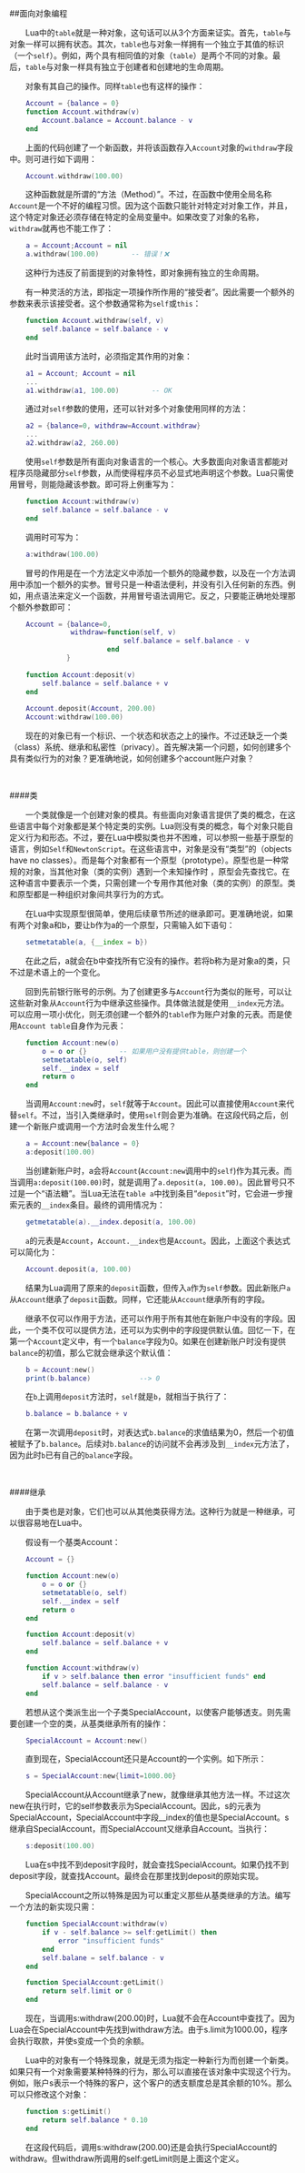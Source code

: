 ##面向对象编程

&emsp;&emsp;Lua中的`table`就是一种对象，这句话可以从3个方面来证实。首先，`table`与对象一样可以拥有状态。其次，`table`也与对象一样拥有一个独立于其值的标识（一个`self`）。例如，两个具有相同值的对象（`table`）是两个不同的对象。最后，`table`与对象一样具有独立于创建者和创建地的生命周期。

&emsp;&emsp;对象有其自己的操作。同样`table`也有这样的操作：

```lua
    Account = {balance = 0}
    function Account.withdraw(v)
        Account.balance = Account.balance - v
    end
```

&emsp;&emsp;上面的代码创建了一个新函数，并将该函数存入`Account`对象的`withdraw`字段中。则可进行如下调用：

```lua
    Account.withdraw(100.00)
```

&emsp;&emsp;这种函数就是所谓的“方法（Method）”。不过，在函数中使用全局名称`Account`是一个不好的编程习惯。因为这个函数只能针对特定对对象工作，并且，这个特定对象还必须存储在特定的全局变量中。如果改变了对象的名称，`withdraw`就再也不能工作了：

```lua
    a = Account;Account = nil
    a.withdraw(100.00)        -- 错误！❌
```

&emsp;&emsp;这种行为违反了前面提到的对象特性，即对象拥有独立的生命周期。

&emsp;&emsp;有一种灵活的方法，即指定一项操作所作用的“接受者”。因此需要一个额外的参数来表示该接受者。这个参数通常称为`self`或`this`：

```lua
    function Account.withdraw(self, v)
        self.balance = self.balance - v
    end
```

&emsp;&emsp;此时当调用该方法时，必须指定其作用的对象：

```lua
    a1 = Account; Account = nil
    ...
    a1.withdraw(a1, 100.00)        -- OK
```

&emsp;&emsp;通过对`self`参数的使用，还可以针对多个对象使用同样的方法：

```lua
    a2 = {balance=0, withdraw=Account.withdraw}
    ...
    a2.withdraw(a2, 260.00)
```

&emsp;&emsp;使用`self`参数是所有面向对象语言的一个核心。大多数面向对象语言都能对程序员隐藏部分`self`参数，从而使得程序员不必显式地声明这个参数。Lua只需使用冒号，则能隐藏该参数。即可将上例重写为：

```lua
    function Account:withdraw(v)
        self.balance = self.balance - v
    end
```

&emsp;&emsp;调用时可写为：

```lua
    a:withdraw(100.00)
```

&emsp;&emsp;冒号的作用是在一个方法定义中添加一个额外的隐藏参数，以及在一个方法调用中添加一个额外的实参。冒号只是一种语法便利，并没有引入任何新的东西。例如，用点语法来定义一个函数，并用冒号语法调用它。反之，只要能正确地处理那个额外参数即可：

```lua
    Account = {balance=0, 
               withdraw=function(self, v)
                            self.balance = self.balance - v
                        end
              }
              
    function Account:deposit(v)
        self.balance = self.balance + v
    end
    
    Account.deposit(Account, 200.00)
    Account:withdraw(100.00)
```

&emsp;&emsp;现在的对象已有一个标识、一个状态和状态之上的操作。不过还缺乏一个类（class）系统、继承和私密性（privacy）。首先解决第一个问题，如何创建多个具有类似行为的对象？更准确地说，如何创建多个account账户对象？

&emsp;&emsp;

####类

&emsp;&emsp;一个类就像是一个创建对象的模具。有些面向对象语言提供了类的概念，在这些语言中每个对象都是某个特定类的实例。Lua则没有类的概念，每个对象只能自定义行为和形态。不过，要在Lua中模拟类也并不困难，可以参照一些基于原型的语言，例如`Self`和`NewtonScript`。在这些语言中，对象是没有“类型”的（objects have no classes）。而是每个对象都有一个原型（prototype）。原型也是一种常规的对象，当其他对象（类的实例）遇到一个未知操作时
，原型会先查找它。在这种语言中要表示一个类，只需创建一个专用作其他对象（类的实例）的原型。类和原型都是一种组织对象间共享行为的方式。

&emsp;&emsp;在Lua中实现原型很简单，使用后续章节所述的继承即可。更准确地说，如果有两个对象a和b，要让b作为a的一个原型，只需输入如下语句：

```lua
    setmetatable(a, {__index = b})
```

&emsp;&emsp;在此之后，a就会在b中查找所有它没有的操作。若将b称为是对象a的类，只不过是术语上的一个变化。

&emsp;&emsp;回到先前银行账号的示例。为了创建更多与`Account`行为类似的账号，可以让这些新对象从`Account`行为中继承这些操作。具体做法就是使用`__index`元方法。可以应用一项小优化，则无须创建一个额外的`table`作为账户对象的元表。而是使用`Account table`自身作为元表：

```lua
    function Account:new(o)
        o = o or {}        -- 如果用户没有提供table，则创建一个
        setmetatable(o, self)
        self.__index = self
        return o
    end
```

&emsp;&emsp;当调用`Account:new`时，`self`就等于`Account`。因此可以直接使用`Account`来代替`self`。不过，当引入类继承时，使用`self`则会更为准确。在这段代码之后，创建一个新账户或调用一个方法时会发生什么呢？

```lua
    a = Account:new{balance = 0}
    a:deposit(100.00)
```

&emsp;&emsp;当创建新账户时，a会将`Account`(`Account:new`调用中的`self`)作为其元表。而当调用`a:deposit(100.00)`时，就是调用了`a.deposit(a, 100.00)`。因此冒号只不过是一个“语法糖”。当Lua无法在`table a`中找到条目“`deposit`”时，它会进一步搜索元表的`__index`条目。最终的调用情况为：

```lua
    getmetatable(a).__index.deposit(a, 100.00)
```

&emsp;&emsp;`a`的元表是`Account`，`Account.__index`也是`Account`。因此，上面这个表达式可以简化为：

```lua
    Account.deposit(a, 100.00)
```

&emsp;&emsp;结果为Lua调用了原来的`deposit`函数，但传入`a`作为`self`参数。因此新账户`a`从`Account`继承了`deposit`函数。同样，它还能从`Account`继承所有的字段。

&emsp;&emsp;继承不仅可以作用于方法，还可以作用于所有其他在新账户中没有的字段。因此，一个类不仅可以提供方法，还可以为实例中的字段提供默认值。回忆一下，在第一个`Account`定义中，有一个`balance`字段为0。如果在创建新账户时没有提供`balance`的初值，那么它就会继承这个默认值：

```lua
    b = Account:new()
    print(b.balance)            --> 0
```

&emsp;&emsp;在`b`上调用`deposit`方法时，`self`就是`b`，就相当于执行了：

```lua
    b.balance = b.balance + v
```

&emsp;&emsp;在第一次调用`deposit`时，对表达式`b.balance`的求值结果为0，然后一个初值被赋予了`b.balance`。后续对`b.balance`的访问就不会再涉及到`__index`元方法了，因为此时`b`已有自己的`balance`字段。

&emsp;&emsp;

####继承

&emsp;&emsp;由于类也是对象，它们也可以从其他类获得方法。这种行为就是一种继承，可以很容易地在Lua中。

&emsp;&emsp;假设有一个基类Account：

```lua
    Account = {}

    function Account:new(o)
        o = o or {}
        setmetatable(o, self)
        self.__index = self
        return o
    end

    function Account:deposit(v)
        self.balance = self.balance + v
    end

    function Account:withdraw(v)
        if v > self.balance then error "insufficient funds" end
        self.balance = self.balance - v
    end
```

&emsp;&emsp;若想从这个类派生出一个子类SpecialAccount，以使客户能够透支。则先需要创建一个空的类，从基类继承所有的操作：

```lua
    SpecialAccount = Account:new()
```

&emsp;&emsp;直到现在，SpecialAccount还只是Account的一个实例。如下所示：

```lua
    s = SpecialAccount:new{limit=1000.00}
```

&emsp;&emsp;SpecialAccount从Account继承了new，就像继承其他方法一样。不过这次new在执行时，它的self参数表示为SpecialAccount。因此，s的元表为SpecialAccount，SpecialAccount中字段__index的值也是SpecialAccount。s继承自SpecialAccount，而SpecialAccount又继承自Account。当执行：

```lua
    s:deposit(100.00)
```

&emsp;&emsp;Lua在s中找不到deposit字段时，就会查找SpecialAccount。如果仍找不到deposit字段，就查找Account。最终会在那里找到deposit的原始实现。

&emsp;&emsp;SpecialAccount之所以特殊是因为可以重定义那些从基类继承的方法。编写一个方法的新实现只需：

```lua
    function SpecialAccount:withdraw(v)
        if v - self.balance >= self:getLimit() then
            error "insufficient funds"
        end
        self.balane = self.balance - v
    end

    function SpecialAccount:getLimit()
        return self.limit or 0
    end
```

&emsp;&emsp;现在，当调用s:withdraw(200.00)时，Lua就不会在Account中查找了。因为Lua会在SpecialAccount中先找到withdraw方法。由于s.limit为1000.00，程序会执行取款，并使s变成一个负的余额。

&emsp;&emsp;Lua中的对象有一个特殊现象，就是无须为指定一种新行为而创建一个新类。如果只有一个对象需要某种特殊的行为，那么可以直接在该对象中实现这个行为。例如，账户s表示一个特殊的客户，这个客户的透支额度总是其余额的10%。那么可以只修改这个对象：

```lua
    function s:getLimit()
        return self.balance * 0.10
    end
```

&emsp;&emsp;在这段代码后，调用s:withdraw(200.00)还是会执行SpecialAccount的withdraw。但withdraw所调用的self:getLimit则是上面这个定义。

&emsp;&emsp;

